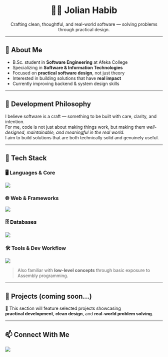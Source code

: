 <!-- Developer Icon -->
<h1 align="center">👨‍💻 Jolian Habib</h1>

<p align="center">
Crafting clean, thoughtful, and real-world software — solving problems through practical design.
</p>

---

## 🧭 About Me
- B.Sc. student in **Software Engineering** at Afeka College  
- Specializing in **Software & Information Technologies**
- Focused on **practical software design**, not just theory
- Interested in building solutions that have **real impact**
- Currently improving backend & system design skills

---

## 🌱 Development Philosophy
I believe software is a craft — something to be built with care, clarity, and intention.  
For me, code is not just about making things work, but making them *well-designed, maintainable, and meaningful in the real world*.  
I aim to build solutions that are both technically solid and genuinely useful.

---

## 🧰 Tech Stack

### 🖥️ Languages & Core
<p>
  <img src="https://skillicons.dev/icons?i=java,python,cpp,c" />
</p>

### 🌐 Web & Frameworks
<p>
  <img src="https://skillicons.dev/icons?i=html,css,js,nodejs,react" />
</p>

### 🗄️ Databases
<p>
  <img src="https://skillicons.dev/icons?i=postgres,mysql,mongodb" />
</p>

### 🛠️ Tools & Dev Workflow
<p>
  <img src="https://skillicons.dev/icons?i=git,github,vscode,linux,docker" />
</p>

> Also familiar with **low-level concepts** through basic exposure to Assembly programming.

---

## 🚀 Projects (coming soon...)
📌 This section will feature selected projects showcasing  
**practical development**, **clean design**, and **real-world problem solving**.

---

## 📫 Connect With Me
<p>
  <a href="https://github.com/JolianHabib">
    <img src="https://skillicons.dev/icons?i=github" />
  </a>
</p>

